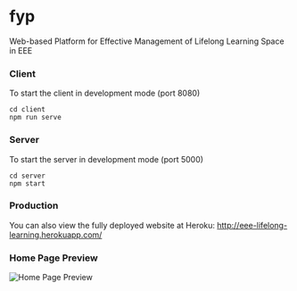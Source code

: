 # fyp
Web-based Platform for Effective Management of Lifelong Learning Space in EEE

### Client
To start the client in development mode (port 8080)
```
cd client
npm run serve
```

### Server
To start the server in development mode (port 5000)
```
cd server
npm start
```

### Production
You can also view the fully deployed website at Heroku: http://eee-lifelong-learning.herokuapp.com/<br/>

### Home Page Preview
![Home Page Preview](/preview.png)